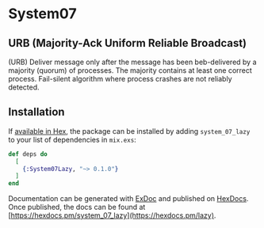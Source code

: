 # System07

## URB (Majority-Ack Uniform Reliable Broadcast)
(URB) Deliver message only after the message has been beb-delivered by a majority (quorum) of processes.  The majority contains at least one correct process.  Fail-silent algorithm where process crashes are not reliably detected.

## Installation

If [available in Hex](https://hex.pm/docs/publish), the package can be installed
by adding `system_07_lazy` to your list of dependencies in `mix.exs`:

```elixir
def deps do
  [
    {:System07Lazy, "~> 0.1.0"}
  ]
end
```

Documentation can be generated with [ExDoc](https://github.com/elixir-lang/ex_doc)
and published on [HexDocs](https://hexdocs.pm). Once published, the docs can
be found at [https://hexdocs.pm/system_07_lazy](https://hexdocs.pm/lazy).
